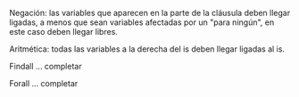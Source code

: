Negación: las variables que aparecen en la parte de la cláusula deben llegar ligadas, a menos que sean variables afectadas por un "para ningún", en este caso deben llegar libres.

Aritmética: todas las variables a la derecha del is deben llegar ligadas al is.

Findall ... completar

Forall ... completar
